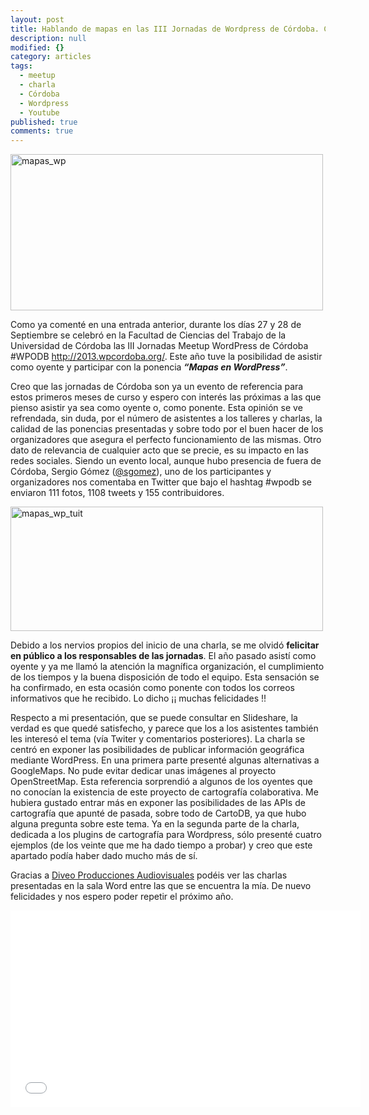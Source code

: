 ```yaml
---
layout: post
title: Hablando de mapas en las III Jornadas de Wordpress de Córdoba. Crónica y algunas notas
description: null
modified: {}
category: articles
tags: 
  - meetup
  - charla
  - Córdoba
  - Wordpress
  - Youtube
published: true
comments: true
---
```


<a href="http://www.flickr.com/photos/115384326@N07/12147578043/" title="mapas_wp por Patricio Soriano, en Flickr"><img src="http://farm8.staticflickr.com/7382/12147578043_3acab64c16.jpg" width="500" height="250" alt="mapas_wp"></a>

Como ya comenté en una entrada anterior, durante los días 27 y 28 de Septiembre se celebró en la Facultad de Ciencias del Trabajo de la Universidad de Córdoba las III Jornadas Meetup WordPress de Córdoba #WPODB http://2013.wpcordoba.org/. Este año tuve la posibilidad de asistir como oyente y participar con la ponencia ***“Mapas en WordPress”***.

Creo que las jornadas de Córdoba son ya un evento de referencia para estos primeros meses de curso y espero con interés las próximas a las que pienso asistir ya sea como oyente o, como ponente. Esta opinión se ve refrendada, sin duda, por el número de asistentes a los talleres y charlas, la calidad de las ponencias presentadas y sobre todo por el buen hacer de los organizadores que asegura el perfecto funcionamiento de las mismas. Otro dato de relevancia de cualquier acto que se precie, es su impacto en las redes sociales. Siendo un evento local, aunque hubo presencia de fuera de Córdoba, Sergio Gómez ([@sgomez](https://twitter.com/sgomez)), uno de los participantes y organizadores nos comentaba en Twitter que bajo el hashtag #wpodb se enviaron 111 fotos, 1108 tweets y 155 contribuidores.

<a href="http://www.flickr.com/photos/115384326@N07/12147734854/" title="mapas_wp_tuit por Patricio Soriano, en Flickr"><img src="http://farm8.staticflickr.com/7320/12147734854_a0791c6640.jpg" width="500" height="199" alt="mapas_wp_tuit"></a>

Debido a los  nervios propios del inicio de una charla, se me olvidó **felicitar en público a los responsables  de las jornadas**. El año pasado asistí como oyente y ya me llamó la atención la magnífica organización, el cumplimiento de los tiempos y la buena disposición de todo el equipo. Esta sensación se ha confirmado, en esta ocasión como ponente con todos los correos informativos que he recibido. Lo dicho ¡¡ muchas felicidades !!

Respecto a mi presentación, que se puede consultar en Slideshare, la verdad es que quedé satisfecho, y parece que los a los asistentes también les interesó el tema (vía Twiter y comentarios posteriores). La charla se centró en exponer las posibilidades de publicar información geográfica mediante WordPress. En una primera parte presenté algunas alternativas a GoogleMaps. No pude evitar dedicar unas imágenes al proyecto OpenStreetMap. Esta referencia sorprendió a algunos de los oyentes que no conocían la existencia de este proyecto de cartografía colaborativa. Me hubiera gustado entrar más en exponer las posibilidades de las APIs de cartografía que apunté de pasada, sobre todo de CartoDB, ya que hubo alguna pregunta sobre este tema. Ya en la segunda parte de la charla, dedicada a los plugins de cartografía para Wordpress, sólo presenté cuatro ejemplos (de los veinte que me ha dado tiempo a probar) y creo que este apartado podía haber dado mucho más de sí.

Gracias a [Diveo Producciones Audiovisuales](http://diveo.es/) podéis ver las charlas presentadas en la sala Word entre las que se encuentra la mía. De nuevo felicidades y nos espero poder repetir el próximo año.

<iframe width="560" height="315" src="//www.youtube.com/embed/dPsBeGEQsxw" frameborder="0" allowfullscreen></iframe>
